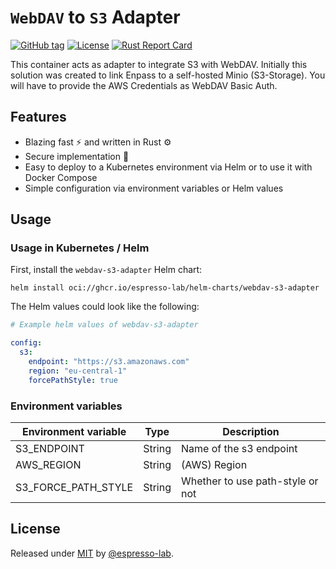 # `WebDAV` to `S3` Adapter

[![GitHub tag](https://img.shields.io/github/tag/espresso-lab/webdav-s3-adapter?include_prereleases=&sort=semver&color=blue)](https://github.com/espresso-lab/webdav-s3-adapter/tags/)
[![License](https://img.shields.io/badge/License-MIT-blue)](#license)
[![Rust Report Card](https://rust-reportcard.xuri.me/badge/github.com/espresso-lab/webdav-s3-adapter)](https://rust-reportcard.xuri.me/report/github.com/espresso-lab/webdav-s3-adapter)

This container acts as adapter to integrate S3 with WebDAV. Initially this solution was created to link Enpass to a self-hosted Minio (S3-Storage).
You will have to provide the AWS Credentials as WebDAV Basic Auth.

## Features

- Blazing fast ⚡️ and written in Rust ⚙️
- Secure implementation 🔐
- Easy to deploy to a Kubernetes environment via Helm or to use it with Docker Compose
- Simple configuration via environment variables or Helm values

## Usage

### Usage in Kubernetes / Helm

First, install the `webdav-s3-adapter` Helm chart:

```
helm install oci://ghcr.io/espresso-lab/helm-charts/webdav-s3-adapter
```

The Helm values could look like the following:

```yaml
# Example helm values of webdav-s3-adapter

config:
  s3:
    endpoint: "https://s3.amazonaws.com"
    region: "eu-central-1"
    forcePathStyle: true
```

### Environment variables

| Environment variable          | Type   | Description             |
| ----------------------------- | ------ | ----------------------- |
| S3_ENDPOINT          | String | Name of the s3 endpoint          |
| AWS_REGION           | String | (AWS) Region                     |
| S3_FORCE_PATH_STYLE  | String | Whether to use path-style or not |

## License

Released under [MIT](/LICENSE) by [@espresso-lab](https://github.com/espresso-lab).
